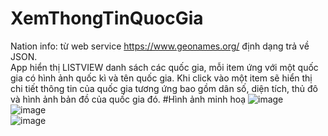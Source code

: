 # XemThongTinQuocGia
Nation info: từ web service https://www.geonames.org/ định dạng trả về JSON.
<br>
App hiển thị LISTVIEW danh sách các quốc gia, mỗi item ứng với một quốc gia có hình 
ảnh quốc kì và tên quốc gia. Khi click vào một item sẽ hiển thị chi tiết thông tin của 
quốc gia tương ứng bao gồm dân số, diện tích, thủ đô
và hình ảnh bản đồ của quốc gia đó. 
#Hình ảnh minh hoạ
![image](https://user-images.githubusercontent.com/75366637/169436891-d1218203-8edf-4387-8f4e-2fe68ac95c21.png)
<br>
![image](https://user-images.githubusercontent.com/75366637/169436920-87cdccfc-9080-405e-9faa-5275ce1b19db.png)
<br>
![image](https://user-images.githubusercontent.com/75366637/169436958-70d12e6a-deab-414c-9a45-fd58c28e9f5d.png)


